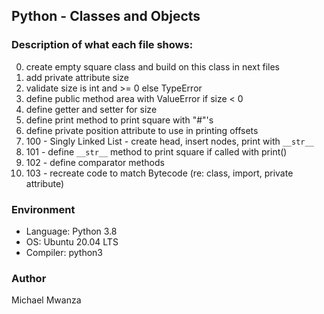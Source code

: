 ## Python - Classes and Objects

### Description of what each file shows:
0. create empty square class and build on this class in next files
1. add private attribute size
2. validate size is int and >= 0 else TypeError
3. define public method area with ValueError if size < 0
4. define getter and setter for size
5. define print method to print square with "#"'s
6. define private position attribute to use in printing offsets
100. 100 - Singly Linked List - create head, insert nodes, print with ```__str__```
101. 101 - define ```__str__``` method to print square if called with print()
102. 102 - define comparator methods
103. 103 - recreate code to match Bytecode (re: class, import, private attribute)

### Environment
* Language: Python 3.8
* OS: Ubuntu 20.04 LTS
* Compiler: python3

### Author
Michael Mwanza

